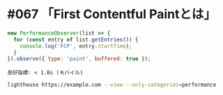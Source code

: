 # #067 「First Contentful Paintとは」

```javascript
new PerformanceObserver(list => {
  for (const entry of list.getEntries()) {
    console.log('FCP', entry.startTime);
  }
}).observe({ type: 'paint', buffered: true });
```

```text
良好指標: < 1.8s (モバイル)
```

```bash
lighthouse https://example.com --view --only-categories=performance
```
